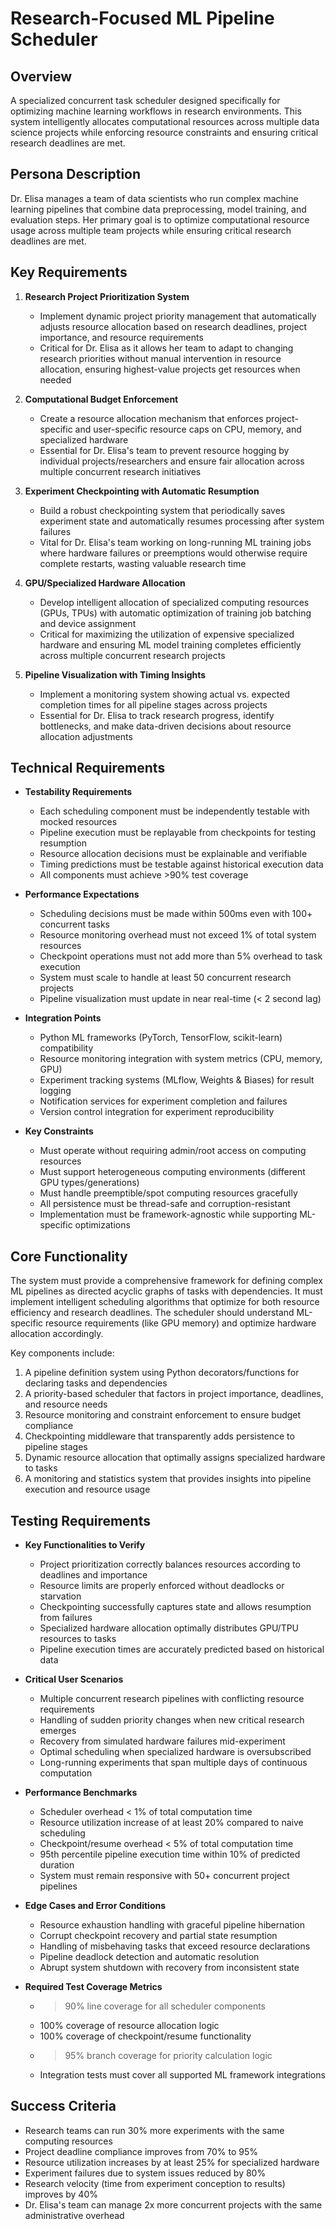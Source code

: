 # Research-Focused ML Pipeline Scheduler

## Overview
A specialized concurrent task scheduler designed specifically for optimizing machine learning workflows in research environments. This system intelligently allocates computational resources across multiple data science projects while enforcing resource constraints and ensuring critical research deadlines are met.

## Persona Description
Dr. Elisa manages a team of data scientists who run complex machine learning pipelines that combine data preprocessing, model training, and evaluation steps. Her primary goal is to optimize computational resource usage across multiple team projects while ensuring critical research deadlines are met.

## Key Requirements
1. **Research Project Prioritization System**
   - Implement dynamic project priority management that automatically adjusts resource allocation based on research deadlines, project importance, and resource requirements
   - Critical for Dr. Elisa as it allows her team to adapt to changing research priorities without manual intervention in resource allocation, ensuring highest-value projects get resources when needed

2. **Computational Budget Enforcement**
   - Create a resource allocation mechanism that enforces project-specific and user-specific resource caps on CPU, memory, and specialized hardware
   - Essential for Dr. Elisa's team to prevent resource hogging by individual projects/researchers and ensure fair allocation across multiple concurrent research initiatives

3. **Experiment Checkpointing with Automatic Resumption**
   - Build a robust checkpointing system that periodically saves experiment state and automatically resumes processing after system failures
   - Vital for Dr. Elisa's team working on long-running ML training jobs where hardware failures or preemptions would otherwise require complete restarts, wasting valuable research time

4. **GPU/Specialized Hardware Allocation**
   - Develop intelligent allocation of specialized computing resources (GPUs, TPUs) with automatic optimization of training job batching and device assignment
   - Critical for maximizing the utilization of expensive specialized hardware and ensuring ML model training completes efficiently across multiple concurrent research projects

5. **Pipeline Visualization with Timing Insights**
   - Implement a monitoring system showing actual vs. expected completion times for all pipeline stages across projects
   - Essential for Dr. Elisa to track research progress, identify bottlenecks, and make data-driven decisions about resource allocation adjustments

## Technical Requirements
- **Testability Requirements**
  - Each scheduling component must be independently testable with mocked resources
  - Pipeline execution must be replayable from checkpoints for testing resumption
  - Resource allocation decisions must be explainable and verifiable
  - Timing predictions must be testable against historical execution data
  - All components must achieve >90% test coverage

- **Performance Expectations**
  - Scheduling decisions must be made within 500ms even with 100+ concurrent tasks
  - Resource monitoring overhead must not exceed 1% of total system resources
  - Checkpoint operations must not add more than 5% overhead to task execution
  - System must scale to handle at least 50 concurrent research projects
  - Pipeline visualization must update in near real-time (< 2 second lag)

- **Integration Points**
  - Python ML frameworks (PyTorch, TensorFlow, scikit-learn) compatibility
  - Resource monitoring integration with system metrics (CPU, memory, GPU)
  - Experiment tracking systems (MLflow, Weights & Biases) for result logging
  - Notification services for experiment completion and failures
  - Version control integration for experiment reproducibility

- **Key Constraints**
  - Must operate without requiring admin/root access on computing resources
  - Must support heterogeneous computing environments (different GPU types/generations)
  - Must handle preemptible/spot computing resources gracefully
  - All persistence must be thread-safe and corruption-resistant
  - Implementation must be framework-agnostic while supporting ML-specific optimizations

## Core Functionality
The system must provide a comprehensive framework for defining complex ML pipelines as directed acyclic graphs of tasks with dependencies. It must implement intelligent scheduling algorithms that optimize for both resource efficiency and research deadlines. The scheduler should understand ML-specific resource requirements (like GPU memory) and optimize hardware allocation accordingly.

Key components include:
1. A pipeline definition system using Python decorators/functions for declaring tasks and dependencies
2. A priority-based scheduler that factors in project importance, deadlines, and resource needs
3. Resource monitoring and constraint enforcement to ensure budget compliance
4. Checkpointing middleware that transparently adds persistence to pipeline stages
5. Dynamic resource allocation that optimally assigns specialized hardware to tasks
6. A monitoring and statistics system that provides insights into pipeline execution and resource usage

## Testing Requirements
- **Key Functionalities to Verify**
  - Project prioritization correctly balances resources according to deadlines and importance
  - Resource limits are properly enforced without deadlocks or starvation
  - Checkpointing successfully captures state and allows resumption from failures
  - Specialized hardware allocation optimally distributes GPU/TPU resources to tasks
  - Pipeline execution times are accurately predicted based on historical data

- **Critical User Scenarios**
  - Multiple concurrent research pipelines with conflicting resource requirements
  - Handling of sudden priority changes when new critical research emerges
  - Recovery from simulated hardware failures mid-experiment
  - Optimal scheduling when specialized hardware is oversubscribed
  - Long-running experiments that span multiple days of continuous computation

- **Performance Benchmarks**
  - Scheduler overhead < 1% of total computation time
  - Resource utilization increase of at least 20% compared to naive scheduling
  - Checkpoint/resume overhead < 5% of total computation time
  - 95th percentile pipeline execution time within 10% of predicted duration
  - System must remain responsive with 50+ concurrent project pipelines

- **Edge Cases and Error Conditions**
  - Resource exhaustion handling with graceful pipeline hibernation
  - Corrupt checkpoint recovery and partial state resumption
  - Handling of misbehaving tasks that exceed resource declarations
  - Pipeline deadlock detection and automatic resolution
  - Abrupt system shutdown with recovery from inconsistent state

- **Required Test Coverage Metrics**
  - > 90% line coverage for all scheduler components
  - 100% coverage of resource allocation logic
  - 100% coverage of checkpoint/resume functionality
  - > 95% branch coverage for priority calculation logic
  - Integration tests must cover all supported ML framework integrations

## Success Criteria
- Research teams can run 30% more experiments with the same computing resources
- Project deadline compliance improves from 70% to 95%
- Resource utilization increases by at least 25% for specialized hardware
- Experiment failures due to system issues reduced by 80%
- Research velocity (time from experiment conception to results) improves by 40%
- Dr. Elisa's team can manage 2x more concurrent projects with the same administrative overhead